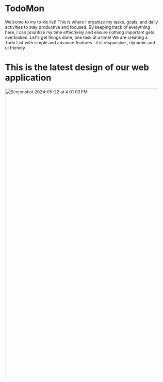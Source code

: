 # TodoMon
Welcome to my to-do list! This is where I organize my tasks, goals, and daily activities to stay productive and focused. By keeping track of everything here, I can prioritize my time effectively and ensure nothing important gets overlooked. Let's get things done, one task at a time!
We are creating a Todo List with simple and advance features . it is responsive , dynamic and ui friendly .

# This is the latest design of our web application

<img width="950" alt="Screenshot 2024-05-22 at 4 01 03 PM" src="https://github.com/badhanco/CBTCIP/assets/97171186/eaad6bd5-a69b-4d0c-a910-6f2a134d0d9d">
